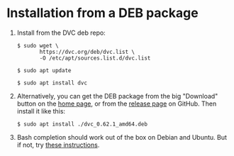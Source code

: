 # Installation from a DEB package

1. Install from the DVC deb repo:

   ```dvc
   $ sudo wget \
          https://dvc.org/deb/dvc.list \
          -O /etc/apt/sources.list.d/dvc.list

   $ sudo apt update

   $ sudo apt install dvc
   ```

2. Alternatively, you can get the DEB package from the big "Download" button on
   the [home page](/), or from the
   [release page](https://github.com/iterative/dvc/releases/) on GitHub. Then
   install it like this:

   ```dvc
   $ sudo apt install ./dvc_0.62.1_amd64.deb
   ```

3. Bash completion should work out of the box on Debian and Ubuntu. But if not,
   try [these instructions](install/completion#bash-completion-on-ubuntu).
